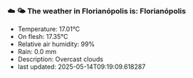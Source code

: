 ### ☁️ 🌤️  The weather in Florianópolis is: Florianópolis

- Temperature: 17.01°C
- On flesh: 17.35°C
- Relative air humidity: 99%
- Rain: 0.0 mm
- Description: Overcast clouds
- last updated: 2025-05-14T09:19:09.618287
